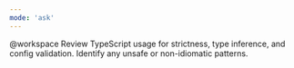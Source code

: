```yaml
---
mode: 'ask'
---
```


@workspace Review TypeScript usage for strictness, type inference, and config validation. Identify
any unsafe or non-idiomatic patterns.
